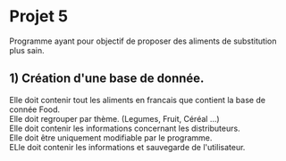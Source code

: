 # Projet 5
Programme ayant pour objectif de proposer des aliments de substitution plus sain.

## 1) Création d'une base de donnée. 
Elle doit contenir tout les aliments en francais que contient la base de connée Food.  
Elle doit regrouper par thème. (Legumes, Fruit, Céréal ...)  
Elle doit contenir les informations concernant les distributeurs.  
Elle doit être uniquement modifiable par le programme.  
ELle doit contenir les informations et sauvegarde de l'utilisateur.  


